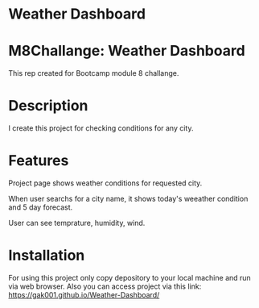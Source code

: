 # Weather Dashboard

# M8Challange: Weather Dashboard

This rep created for Bootcamp module 8 challange.

# Description

I create this project for checking conditions for any city.

# Features

Project page shows weather conditions for requested city.

When user searchs for a city name, it shows today's weeather condition and 5 day forecast.

User can see temprature, humidity, wind.

# Installation

For using this project only copy depository to your local machine and run via web browser.
Also you can access project via this link: https://gak001.github.io/Weather-Dashboard/
